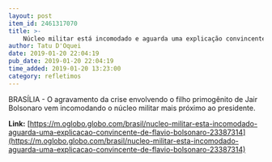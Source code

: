 ```yaml
---
layout: post
item_id: 2461317070
title: >-
    Núcleo militar está incomodado e aguarda uma explicação convincente de Flávio Bolsonaro
author: Tatu D'Oquei
date: 2019-01-20 22:04:19
pub_date: 2019-01-20 22:04:19
time_added: 2019-01-20 13:23:00
category: refletimos
---
```


BRASÍLIA - O agravamento da crise envolvendo o filho primogênito de Jair Bolsonaro vem incomodando o núcleo militar mais próximo ao presidente.

**Link:** [https://m.oglobo.globo.com/brasil/nucleo-militar-esta-incomodado-aguarda-uma-explicacao-convincente-de-flavio-bolsonaro-23387314](https://m.oglobo.globo.com/brasil/nucleo-militar-esta-incomodado-aguarda-uma-explicacao-convincente-de-flavio-bolsonaro-23387314)

